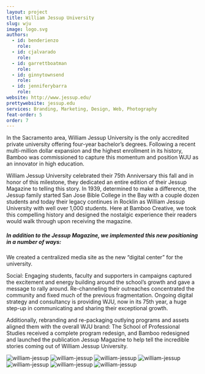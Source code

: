 ```yaml
---
layout: project
title: William Jessup University
slug: wju
image: logo.svg 
authors:
  - id: benderienzo
    role: 
  - id: cjalvarado
    role: 
  - id: garrettboatman
    role: 
  - id: ginnytownsend
    role: 
  - id: jenniferybarra
    role: 
website: http://www.jessup.edu/
prettywebsite: jessup.edu
services: Branding, Marketing, Design, Web, Photography
feat-order: 5
order: 7
---
```

In the Sacramento area, William Jessup University is the only accredited private university offering four-year bachelor’s degrees. Following a recent multi-million dollar expansion and the highest enrollment in its history, Bamboo was commissioned to capture this momentum and position WJU as an innovator in high education.

William Jessup University celebrated their 75th Anniversary this fall and in honor of this milestone, they dedicated an entire edition of their Jessup Magazine to telling this story. In 1939, determined to make a difference, the Jessup family started San Jose Bible College in the Bay with a couple dozen students and today their legacy continues in Rocklin as William Jessup University with well over 1,000 students. Here at Bamboo Creative, we took this compelling history and designed the nostalgic experience their readers would walk through upon receiving the magazine.

##### In addition to the Jessup Magazine, we implemented this new positioning in a number of ways:

We created a centralized media site as the new “digital center” for the university. 

Social: Engaging students, faculty and supporters in campaigns captured the excitement and energy building around the school’s growth and gave a message to rally around. Re-channeling their outreaches concentrated the community and fixed much of the previous fragmentation. Ongoing digital strategy and consultancy is providing WJU, now in its 75th year, a huge step-up in communicating and sharing their exceptional growth. 

Additionally, rebranding and re-packaging outlying programs and assets aligned them with the overall WJU brand: The School of Professional Studies received a complete program redesign, and Bamboo redesigned and launched the publication Jessup Magazine to help tell the incredible stories coming out of William Jessup University.

![william-jessup](/images/client-assets/{{page.slug}}/01.jpg)
![william-jessup](/images/client-assets/{{page.slug}}/02.jpg)
![william-jessup](/images/client-assets/{{page.slug}}/03.jpg)
![william-jessup](/images/client-assets/{{page.slug}}/04.jpg)
![william-jessup](/images/client-assets/{{page.slug}}/05.jpg)
![william-jessup](/images/client-assets/{{page.slug}}/06.jpg)
![william-jessup](/images/client-assets/{{page.slug}}/07.jpg)
